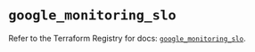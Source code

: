 # `google_monitoring_slo`

Refer to the Terraform Registry for docs: [`google_monitoring_slo`](https://registry.terraform.io/providers/hashicorp/google-beta/5.13.0/docs/resources/google_monitoring_slo).
